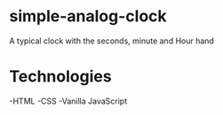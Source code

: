 # simple-analog-clock
A typical clock with the seconds, minute and Hour hand


# Technologies
-HTML
-CSS
-Vanilla JavaScript
